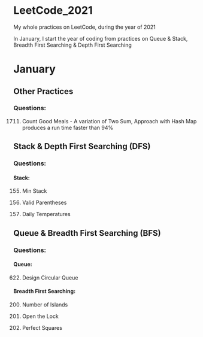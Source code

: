 # LeetCode_2021
My whole practices on LeetCode, during the year of 2021

In January, I start the year of coding from practices on Queue & Stack, Breadth First Searching & Depth First Searching

# January

## Other Practices

### Questions:

1711. Count Good Meals - A variation of Two Sum, Approach with Hash Map produces a run time faster than 94%

## Stack & Depth First Searching (DFS)

### Questions:

#### Stack:

155. Min Stack

 20. Valid Parentheses

 739. Daily Temperatures

## Queue & Breadth First Searching (BFS)

### Questions:

#### Queue:

622. Design Circular Queue

#### Breadth First Searching:

200. Number of Islands

 752. Open the Lock

 279. Perfect Squares
